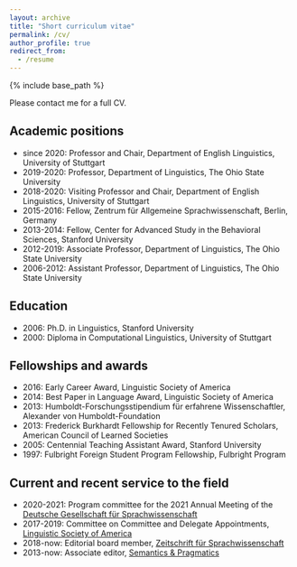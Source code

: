 ```yaml
---
layout: archive
title: "Short curriculum vitae"
permalink: /cv/
author_profile: true
redirect_from:
  - /resume
---
```


{% include base_path %}

Please contact me for a full CV.

## Academic positions

* since 2020: Professor and Chair, Department of English Linguistics, University of Stuttgart
* 2019-2020: Professor, Department of Linguistics, The Ohio State University
* 2018-2020: Visiting Professor and Chair, Department of English Linguistics, University of Stuttgart
* 2015-2016: Fellow, Zentrum für Allgemeine Sprachwissenschaft, Berlin, Germany
* 2013-2014: Fellow, Center for Advanced Study in the Behavioral Sciences, Stanford University
* 2012-2019: Associate Professor, Department of Linguistics, The Ohio State University
* 2006-2012: Assistant Professor, Department of Linguistics, The Ohio State University

## Education

* 2006: Ph.D. in Linguistics, Stanford University
* 2000: Diploma in Computational Linguistics, University of Stuttgart

## Fellowships and awards

* 2016: Early Career Award, Linguistic Society of America
* 2014: Best Paper in Language Award, Linguistic Society of America
* 2013: Humboldt-Forschungsstipendium für erfahrene Wissenschaftler, Alexander von Humboldt-Foundation
* 2013: Frederick Burkhardt Fellowship for Recently Tenured Scholars, American Council of Learned Societies
* 2005: Centennial Teaching Assistant Award, Stanford University
* 1997: Fulbright Foreign Student Program Fellowship, Fulbright Program
  
## Current and recent service to the field

* 2020-2021: Program committee for the 2021 Annual Meeting of the [Deutsche Gesellschaft für Sprachwissenschaft](https://dgfs.de/de/)
* 2017-2019: Committee on Committee and Delegate Appointments, [Linguistic Society of America](https://lsadc.org)
* 2018-now: Editorial board member, [Zeitschrift für Sprachwissenschaft](https://dgfs.de/de/inhalt/zeitschrift-zs.html)
* 2013-now: Associate editor, [Semantics & Pragmatics](https://semprag.org)


